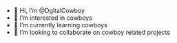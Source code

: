 - 👋 Hi, I’m @DgitalCowboy
- 👀 I’m interested in cowboys
- 🌱 I’m currently learning cowboys
- 💞️ I’m looking to collaborate on cowboy related projects


<!---
DgitalCowboy/DgitalCowboy is a ✨ special ✨ repository because its `README.md` (this file) appears on your GitHub profile.
You can click the Preview link to take a look at your changes.
--->
